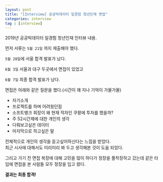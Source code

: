 ```yaml
---
layout: post
title: "[Interview] 공공빅데이터 일경험 청년인재 면접"
categories: interview
tag : [interview]
---
```


2019년 공공빅데이터 일경험 청년인재 인터뷰 내용.<br>

먼저 서류는 `5월 21일` 까지 제출해야 했다. <br>

`5월 28일`에 서울 합격 발표가 났다.<br>

`6월 3일` 서울과 대구 두곳에서 면접이 있었고 <br>

`6월 7일` 최종 합격 발표가 났다. <br>

면접은 아래와 같은 질문을 했다.(시간이 꽤 지나 기억이 가물가물)<br>
- 자기소개<br>
- 프로젝트를 하며 어려웠던점<br>
- 소프트뱅크 회장이 왜 현재 적자인 쿠팡에 투자를 했을까?<br>
- 주 52시간제에 대한 개인의 생각<br>
- 다뤄보고싶은 데이터<br>
- 마지막으로 하고싶은 말<br>

전체적으로 개인의 생각을 듣고싶어하신다는 느낌을 받았다.<br>
최근 시사에 대해서도 미리미리 봐 두고 생각해본 것이 도움 되었다.<br>

그리고 가기 전 면접 복장에 대해 고민을 많이 하다가 정장을 풀착장하고 갔는데 같은 타임에 면접을 본 사람들 모두 정장을 입고 왔다.<br>


**결과는 최종 합격!**<br>
